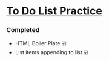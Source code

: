 <h1> <ins> To Do List Practice </ins> </h1>

<h3> Completed </h3>
<ul>
  <li> HTML Boiler Plate ☑️: </li>
  <li> List items appending to list ☑️</li>
</ul>
